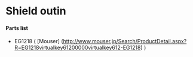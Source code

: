 # Shield outin

#### Parts list

- EG1218 ( [Mouser] (http://www.mouser.jp/Search/ProductDetail.aspx?R=EG1218virtualkey61200000virtualkey612-EG1218) )